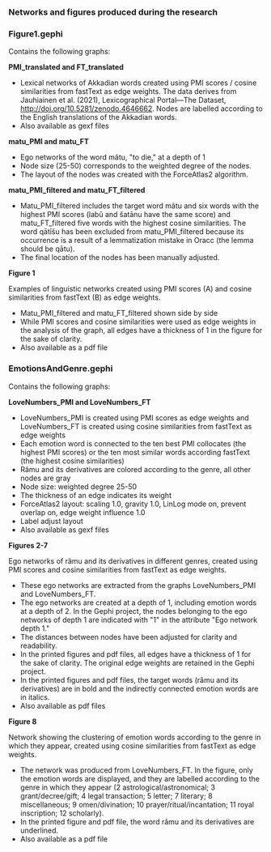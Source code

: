 ### Networks and figures produced during the research

### Figure1.gephi

Contains the following graphs:

<b>PMI_translated and FT_translated</b>

- Lexical networks of Akkadian words created using PMI scores / cosine similarities from fastText as edge weights. The data derives from Jauhiainen et al. (2021), Lexicographical Portal—The Dataset, http://doi.org/10.5281/zenodo.4646662. Nodes are labelled according to the English translations of the Akkadian words.
- Also available as gexf files

<b>matu_PMI and matu_FT</b>

- Ego networks of the word mâtu, "to die," at a depth of 1
- Node size (25-50) corresponds to the weighted degree of the nodes. 
- The layout of the nodes was created with the ForceAtlas2 algorithm.

<b>matu_PMI_filtered and matu_FT_filtered</b>

- Matu_PMI_filtered includes the target word mâtu and six words with the highest PMI scores (labû and šatānu have the same score) and matu_FT_filtered five words with the highest cosine similarities. The word qātīšu has been excluded from matu_PMI_filtered because its occurrence is a result of a lemmatization mistake in Oracc (the lemma should be qātu).
- The final location of the nodes has been manually adjusted. 

<b>Figure 1</b>

Examples of linguistic networks created using PMI scores (A) and cosine similarities from fastText (B) as edge weights. 

- Matu_PMI_filtered and matu_FT_filtered shown side by side
- While PMI scores and cosine similarities were used as edge weights in the analysis of the graph, all edges have a thickness of 1 in the figure for the sake of clarity.
- Also available as a pdf file


### EmotionsAndGenre.gephi

Contains the following graphs:

<b>LoveNumbers_PMI and LoveNumbers_FT</b>

- LoveNumbers_PMI is created using PMI scores as edge weights and LoveNumbers_FT is created using cosine similarities from fastText as edge weights
- Each emotion word is connected to the ten best PMI collocates (the highest PMI scores) or the ten most similar words according fastText (the highest cosine similarities)
- Râmu and its derivatives are colored according to the genre, all other nodes are gray
- Node size: weighted degree 25-50
- The thickness of an edge indicates its weight
- ForceAtlas2 layout: scaling 1.0, gravity 1.0, LinLog mode on, prevent overlap on, edge weight influence 1.0
- Label adjust layout
- Also available as gexf files

<b>Figures 2-7</b>

Ego networks of râmu and its derivatives in different genres, created using PMI scores and cosine similarities from fastText as edge weights.

- These ego networks are extracted from the graphs LoveNumbers_PMI and LoveNumbers_FT.
- The ego networks are created at a depth of 1, including emotion words at a depth of 2. In the Gephi project, the nodes belonging to the ego networks of depth 1 are indicated with "1" in the attribute "Ego network depth 1."
- The distances between nodes have been adjusted for clarity and readability.
- In the printed figures and pdf files, all edges have a thickness of 1 for the sake of clarity. The original edge weights are retained in the Gephi project.
- In the printed figures and pdf files, the target words (râmu and its derivatives) are in bold and the indirectly connected emotion words are in italics.
- Also available as pdf files

<b>Figure 8</b>

Network showing the clustering of emotion words according to the genre in which they appear, created using cosine similarities from fastText as edge weights.

- The network was produced from LoveNumbers_FT. In the figure, only the emotion words are displayed, and they are labelled according to the genre in which they appear (2 astrological/astronomical; 3 grant/decree/gift; 4 legal transaction; 5 letter; 7 literary; 8 miscellaneous; 9 omen/divination; 10 prayer/ritual/incantation; 11 royal inscription; 12 scholarly).
- In the printed figure and pdf file, the word râmu and its derivatives are underlined. 
- Also available as a pdf file

